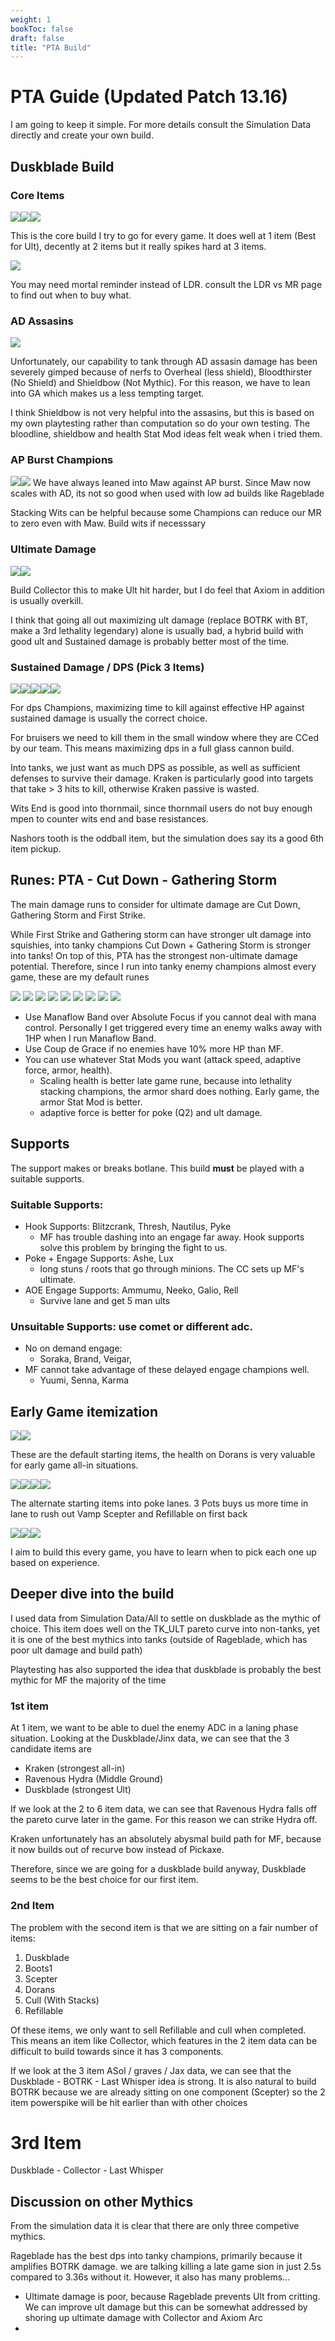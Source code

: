 ```yaml
---
weight: 1
bookToc: false
draft: false
title: "PTA Build"
---
```


# PTA Guide (Updated Patch 13.16)
I am going to keep it simple. For more details consult the Simulation Data directly and create your own build.


## Duskblade Build


### Core Items

![](/item/7002.png)![](/item/3153.png)![](/item/3036.png)

This is the core build I try to go for every game. It does well at 1 item (Best for Ult), decently at 2 items but it really spikes hard at 3 items. 

![](/item/3033.png)

You may need mortal reminder instead of LDR. consult the LDR vs MR page to find out when to buy what.

### AD Assasins

![](/item/3026.png)

Unfortunately, our capability to tank through AD assasin damage has been severely gimped because of nerfs to Overheal (less shield), Bloodthirster (No Shield) and Shieldbow (Not Mythic). For this reason, we have to lean into GA which makes us a less tempting target.

I think Shieldbow is not very helpful into the assasins, but this is based on my own playtesting rather than computation so do your own testing. The bloodline, shieldbow and health Stat Mod ideas felt weak when i tried them.

### AP Burst Champions
![](/item/3156.png)![](/item/3091.png)
We have always leaned into Maw against AP burst. Since Maw now scales with AD, its not so good when used with low ad builds like Rageblade

Stacking Wits can be helpful because some Champions can reduce our MR to zero even with Maw. Build wits if necesssary

### Ultimate Damage
![](/item/6676.png)![](/item/6696.png)

Build Collector this to make Ult hit harder, but I do feel that Axiom in addition is usually overkill. 

I think that going all out maximizing ult damage (replace BOTRK with BT, make a 3rd lethality legendary) alone is usually bad, a hybrid build with good ult and Sustained damage is probably better most of the time.

### Sustained Damage / DPS (Pick 3 Items)

![](/item/6672.png)![](/item/3091.png)![](/item/6676.png)![](/item/3115.png)![](/item/3087.png)

For dps Champions, maximizing time to kill against effective HP against sustained damage is usually the correct choice. 

For bruisers we need to kill them in the small window where they are CCed by our team. This means maximizing dps in a full glass cannon build.

Into tanks, we just want as much DPS as possible, as well as sufficient defenses to survive their damage. Kraken is particularly good into targets that take > 3 hits to kill, otherwise Kraken passive is wasted.

Wits End is good into thornmail, since thornmail users do not buy enough mpen to counter wits end and base resistances.

Nashors tooth is the oddball item, but the simulation does say its a good 6th item pickup.



## Runes: PTA - Cut Down - Gathering Storm
The main damage runs to consider for ultimate damage are Cut Down, Gathering Storm and First Strike.

While First Strike and Gathering storm can have stronger ult damage into squishies, into tanky champions Cut Down + Gathering Storm is stronger into tanks! On top of this, PTA has the strongest non-ultimate damage potential. Therefore, since I run into tanky enemy champions almost every game, these are my default runes

![](/Styles/Precision/PressTheAttack/PressTheAttack.png)
![](/Styles/Precision/Overheal.png)
![](/Styles/Precision/LegendAlacrity/LegendAlacrity.png)
![](/Styles/Precision/CutDown/CutDown.png)
![](/Styles/Sorcery/AbsoluteFocus/AbsoluteFocus.png)
![](/Styles/Sorcery/GatheringStorm/GatheringStorm.png)
![](/StatMods/StatModsAdaptiveForceIcon.png)
![](/StatMods/StatModsAdaptiveForceIcon.png)
![](/StatMods/StatModsHealthScalingIcon.png)
<!-- ![](/StatMods/StatModsAttackSpeedIcon.png) -->

- Use Manaflow Band over Absolute Focus if you cannot deal with mana control. Personally I get triggered every time an enemy walks away with 1HP when I run Manaflow Band.
- Use Coup de Grace if no enemies have 10% more HP than MF.
- You can use whatever Stat Mods you want (attack speed, adaptive force, armor, health). 
	- Scaling health is better late game rune, because into lethality stacking champions, the armor shard does nothing. Early game, the armor Stat Mod is better.
	- adaptive force is better for poke (Q2) and ult damage.


## Supports
The support makes or breaks botlane. This build **must** be played with a suitable supports.

### Suitable Supports:
- Hook Supports: Blitzcrank, Thresh, Nautilus, Pyke
	- MF has trouble dashing into an engage far away. Hook supports solve this problem by bringing the fight to us. 
- Poke + Engage Supports: Ashe, Lux
	- long stuns / roots that go through minions. The CC sets up MF's ultimate. 
- AOE Engage Supports: Ammumu, Neeko, Galio, Rell
	- Survive lane and get 5 man ults

### Unsuitable Supports: use comet or different adc.
- No on demand engage:
	- Soraka, Brand, Veigar,
- MF cannot take advantage of these delayed engage champions well.
	- Yuumi, Senna, Karma


## Early Game itemization
![](/item/1055.png)![](/item/2003.png)

These are the default starting items, the health on Dorans is very valuable for early game all-in situations.

![](/item/1036.png)![](/item/2003.png)![](/item/2003.png)![](/item/2003.png)

The alternate starting items into poke lanes. 3 Pots buys us more time in lane to rush out Vamp Scepter and Refillable on first back

![](/item/1053.png)![](/item/1083.png)![](/item/1001.png)

I aim to build this every game, you have to learn when to pick each one up based on experience.

## Deeper dive into the build 
I used data from Simulation Data/All to settle on duskblade as the mythic of choice. This item does well on the TK_ULT pareto curve into non-tanks, yet it is one of the best mythics into tanks (outside of Rageblade, which has poor ult damage and build path)

Playtesting has also supported the idea that duskblade is probably the best mythic for MF the majority of the time 

### 1st item
At 1 item, we want to be able to duel the enemy ADC in a laning phase situation. Looking at the Duskblade/Jinx data, we can see that the 3 candidate items are 

- Kraken (strongest all-in)
- Ravenous Hydra (Middle Ground)
- Duskblade (strongest Ult) 

If we look at the 2 to 6 item data, we can see that Ravenous Hydra falls off the pareto curve later in the game. For this reason we can strike Hydra off.

Kraken unfortunately has an absolutely abysmal build path for MF, because it now builds out of recurve bow instead of Pickaxe.

Therefore, since we are going for a duskblade build anyway, Duskblade seems to be the best choice for our first item.

### 2nd Item 
The problem with the second item is that we are sitting on a fair number of items:
1) Duskblade
2) Boots1
3) Scepter 
4) Dorans 
5) Cull (With Stacks)
6) Refillable

Of these items, we only want to sell Refillable and cull when completed. This means an item like Collector, which features in the 2 item data can be difficult to build towards since it has 3 components.

If we look at the 3 item ASol / graves / Jax data, we can see that the Duskblade - BOTRK - Last Whisper idea is strong. It is also natural to build BOTRK because we are already sitting on one component (Scepter) so the 2 item powerspike will be hit earlier than with other choices

# 3rd Item 

Duskblade - Collector - Last Whisper


## Discussion on other Mythics

From the simulation data it is clear that there are only three competive mythics. 

Rageblade has the best dps into tanky champions, primarily because it amplifies BOTRK damage. we are talking killing a late game sion in just 2.5s compared to 3.36s without it. However, it also has many problems...
- Ultimate damage is poor, because Rageblade prevents Ult from critting. We can improve ult damage but this can be somewhat addressed by shoring up ultimate damage with Collector and Axiom Arc 
- 